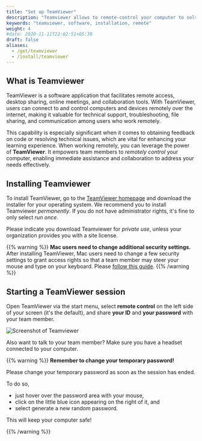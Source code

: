 ```yaml
---
title: "Set up TeamViewer"
description: "Teamviewer allows to remote-control your computer to solve technical issues. Learn how to install it."
keywords: "teamviewer, software, installation, remote"
weight: 4
#date: 2020-11-11T22:02:51+05:30
draft: false
aliases:
  - /get/teamviewer
  - /install/teamviewer
---
```


## What is Teamviewer

TeamViewer is a software application that facilitates remote access, desktop sharing, online meetings, and collaboration tools. With TeamViewer, users can connect to and control computers and devices remotely over the internet, making it valuable for technical support, troubleshooting, file sharing, and communication among users who work remotely.

This capability is especially significant when it comes to obtaining feedback on code or resolving technical issues, which are vital for enhancing your learning experience. When working remotely, you can leverage the power of **TeamViewer**. It empowers team members to *remotely control* your computer, enabling immediate assistance and collaboration to address your needs effectively.

## Installing Teamviewer

To install TeamViewer, go to the [TeamViewer homepage](https://www.teamviewer.com/en/download/windows/) and download the installer for your operating system.
We recommend you to install Teamviewer *permanently*. If you do not have administrator rights, it's fine to only select *run once*.

Please indicate you download Teamviewer for *private use*, unless your organization provides you with a site license.

{{% warning %}}
**Mac users need to change additional security settings.**
After installing TeamViewer, Mac users need to change a few security settings to grant access rights so that a team member may steer your mouse and type on your keyboard. Please [follow this guide](https://community.teamviewer.com/t5/Knowledge-Base/How-to-control-a-Mac-running-macOS-10-14-or-higher/ta-p/44699#toc-hId--1220346050).
{{% /warning %}}

## Starting a TeamViewer session

Open TeamViewer via the start menu, select **remote control** on the left side of your screen (it's the default), and share **your ID** and **your password** with your team member.

![Screenshot of Teamviewer](../images/teamviewer.png)

Also want to talk to your team member? Make sure you have a headset connected to your computer.

{{% warning %}}
**Remember to change your temporary password!**

Please change your temporary password as soon as the session has ended.

To do so,

- just hover over the password area with your mouse,
- click on the little blue icon appearing on the right of it, and
- select generate a new random password.

This will keep your computer safe!

{{% /warning %}}
